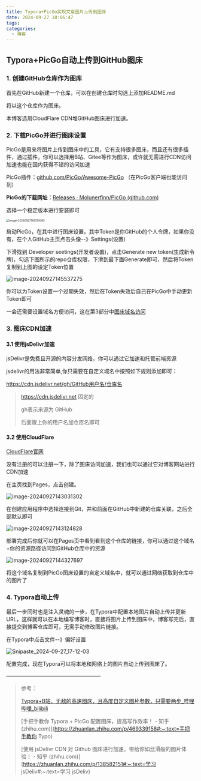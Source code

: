 ```yaml
---
title: Typora+PicGo实现文章图片上传到图床
date: 2024-09-27 18:06:47
tags:
categories:
  - 博客
---
```




## Typora+PicGo自动上传到GitHub图床

### 1. 创建GitHub仓库作为图库

首先在GitHub新建一个仓库，可以在创建仓库时勾选上添加README.md

将以这个仓库作为图床。

本博客选用CloudFlare CDN堆GitHub图床进行加速。

### 2. 下载PicGo并进行图床设置

PicGo是用来将图片上传到图床中的工具，它有支持很多图床，而且还有很多插件，通过插件，你可以选择用B站、Gitee等作为图床，或许就无需进行CDN访问加速也能在国内获得不错的访问加速

PicGo插件：[github.com/PicGo/Awesome-PicGo](https://github.com/PicGo/Awesome-PicGo) （在PicGo客户端也能访问到）

**PicGo的下载网址：**[Releases · Molunerfinn/PicGo (github.com)](https://github.com/Molunerfinn/picgo/releases)

选择一个稳定版本进行安装即可

<img src="https://pic-bed1-9nl.pages.dev/imgs/post_Imags/202409271801423.png" alt="image-20240927145055085" style="zoom:50%;" />

启动PicGo，在其中进行图床设置。其中Token是你GitHub的个人令牌，如果你没有，在个人GitHub主页点击头像--》Settings(设置)

下滑找到 Developer seetings(开发者设置)，点击Generate new token(生成新令牌)，勾选下图所示的repo仓库权限，下滑到最下面Generate即可，然后将Token复制到上图的设定Token位置

![image-20240927145537275](https://pic-bed1-9nl.pages.dev/imgs/post_Imags/202409271801704.png)

你可以为Token设置一个过期失效，然后在Token失效后自己在PicGo中手动更新Token即可

一会还需要设置域名方便访问，这在第3部分中[图床域名访问](#section1)

<a id="section1"></a>

### 3. 图床CDN加速

#### 3.1 使用jsDelivr加速

jsDelivr是免费且开源的内容分发网络，你可以通过它加速和托管前端资源

jsdelivr的用法非常简单,你只需要在自定义域名中按照如下规则添加即可：

https://cdn.jsdelivr.net/gh/GitHub用户名/仓库名

>https://cdn.jsdelivr.net 固定的
>
>gh表示来源为 GitHub
>
>后面跟上你的用户名加仓库名即可

#### 3.2 使用CloudFlare

[CloudFlare官网](https://www.cloudflare.com/)

没有注册的可以注册一下，除了图床访问加速，我们也可以通过它对博客网站进行CDN加速

在主页找到Pages，点击创建。

![image-20240927143031302](https://pic-bed1-9nl.pages.dev/imgs/post_Imags/202409271800722.png)



在创建应用程序中选择连接到Git，并和前面在GitHub中新建的仓库关联，之后全部默认即可

![image-20240927143124828](https://pic-bed1-9nl.pages.dev/imgs/post_Imags/202409271800799.png)



部署完成后你就可以在Pages页中看到看到这个仓库的链接，你可以通过这个域名+你的资源路径访问到GitHub仓库中的资源

![image-20240927144327697](https://pic-bed1-9nl.pages.dev/imgs/post_Imags/202409271802744.png)

将这个域名复制到PicGo图床设置的自定义域名中，就可以通过网络获取到仓库中的图片了

### 4. Typora自动上传

最后一步同时也是注入灵魂的一步，在Typora中配置本地图片自动上传并更新URL，这样就可以在本地编写博客时，直接将图片上传到图床中，博客写完后，直接提交到博客仓库即可，无需手动修改图片链接。

在Typora中点击文件--》偏好设置

![Snipaste_2024-09-27_17-12-03](https://pic-bed1-9nl.pages.dev/imgs/post_Imags/202409271758308.png)

配置完成，现在Typora可以将本地和网络上的图片自动上传到图床了。



——————————————————

>参考：
>
>[Typora+B站，无敌的高速图床，且高度自定义图片参数，只需要两步_哔哩哔哩_bilibili](https://www.bilibili.com/video/BV13K4y197j7/?spm_id_from=333.880.my_history.page.click&vd_source=3b2548ca76d1728cf98fff60e44d3e0a)
>
>[手把手教你 Typora + PicGo 配置图床，提高写作效率！ - 知乎 (zhihu.com)](https://zhuanlan.zhihu.com/p/469339158#:~:text=手把手教你 Typo)
>
>[使用 jsDelivr CDN 对 Github 图床进行加速，带给你如丝滑般的图片体验！ - 知乎 (zhihu.com)](https://zhuanlan.zhihu.com/p/138582151#:~:text=学习 jsDeliv#:~:text=学习 jsDeliv)
